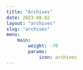 ```yaml
---
title: "Archives"
date: 2023-08-02
layout: "archives"
slug: "archives"
menu:
    main:
        weight: -70
        params: 
            icon: archives
---
```

